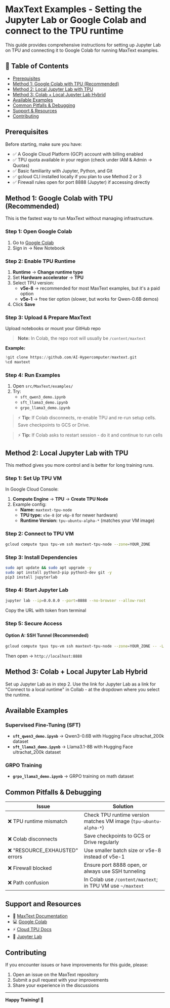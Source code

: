 # MaxText Examples - Setting the Jupyter Lab or Google Colab and connect to the TPU runtime

This guide provides comprehensive instructions for setting up Jupyter Lab on TPU and connecting it to Google Colab for running MaxText examples.

## 📑 Table of Contents

- [Prerequisites](#prerequisites)
- [Method 1: Google Colab with TPU (Recommended)](#method-1-google-colab-with-tpu-recommended)
- [Method 2: Local Jupyter Lab with TPU](#method-2-local-jupyter-lab-with-tpu)
- [Method 3: Colab + Local Jupyter Lab Hybrid](#method-3-colab--local-jupyter-lab-hybrid)
- [Available Examples](#available-examples)
- [Common Pitfalls & Debugging](#common-pitfalls--debugging)
- [Support & Resources](#support--resources)
- [Contributing](#contributing)

## Prerequisites

Before starting, make sure you have:

- ✅ A Google Cloud Platform (GCP) account with billing enabled
- ✅ TPU quota available in your region (check under IAM & Admin → Quotas)
- ✅ Basic familiarity with Jupyter, Python, and Git
- ✅ gcloud CLI installed locally if you plan to use Method 2 or 3
- ✅ Firewall rules open for port 8888 (Jupyter) if accessing directly

## Method 1: Google Colab with TPU (Recommended)

This is the fastest way to run MaxText without managing infrastructure.

### Step 1: Open Google Colab

1. Go to [Google Colab](https://colab.research.google.com/)
2. Sign in → New Notebook

### Step 2: Enable TPU Runtime

1. **Runtime** → **Change runtime type**
2. Set **Hardware accelerator** → **TPU**
3. Select TPU version:
   - **v5e-8** → recommended for most MaxText examples, but it's a paid option
   - **v5e-1** → free tier option (slower, but works for Qwen-0.6B demos)
4. Click **Save**

### Step 3: Upload & Prepare MaxText

Upload notebooks or mount your GitHub repo

> **Note:** In Colab, the repo root will usually be `/content/maxtext`

**Example:**
```python
!git clone https://github.com/AI-Hypercomputer/maxtext.git
%cd maxtext
```

### Step 4: Run Examples

1. Open `src/MaxText/examples/`
2. Try:
   - `sft_qwen3_demo.ipynb`
   - `sft_llama3_demo.ipynb`
   - `grpo_llama3_demo.ipynb`


> ⚡ **Tip:** If Colab disconnects, re-enable TPU and re-run setup cells. Save checkpoints to GCS or Drive.

> ⚡ **Tip:** If Colab asks to restart session - do it and continue to run cells

## Method 2: Local Jupyter Lab with TPU

This method gives you more control and is better for long training runs.

### Step 1: Set Up TPU VM

In Google Cloud Console:

1. **Compute Engine** → **TPU** → **Create TPU Node**
2. Example config:
   - **Name:** `maxtext-tpu-node`
   - **TPU type:** `v5e-8` (or `v6p-8` for newer hardware)
   - **Runtime Version:** `tpu-ubuntu-alpha-*` (matches your VM image)

### Step 2: Connect to TPU VM

```bash
gcloud compute tpus tpu-vm ssh maxtext-tpu-node --zone=YOUR_ZONE
```

### Step 3: Install Dependencies

```bash
sudo apt update && sudo apt upgrade -y
sudo apt install python3-pip python3-dev git -y
pip3 install jupyterlab
```

### Step 4: Start Jupyter Lab

```bash
jupyter lab --ip=0.0.0.0 --port=8888 --no-browser --allow-root
```

Copy the URL with token from terminal

### Step 5: Secure Access

#### Option A: SSH Tunnel (Recommended)

```bash
gcloud compute tpus tpu-vm ssh maxtext-tpu-node --zone=YOUR_ZONE -- -L 8888:localhost:8888
```

Then open → `http://localhost:8888`


## Method 3: Colab + Local Jupyter Lab Hybrid

Set up Jupyter Lab as in step 2.
Use the link for Jupyter Lab as a link for "Connect to a local runtime" in Collab - at the dropdown where you select the runtime.

## Available Examples

### Supervised Fine-Tuning (SFT)

- **`sft_qwen3_demo.ipynb`** → Qwen3-0.6B with Hugging Face ultrachat_200k dataset
- **`sft_llama3_demo.ipynb`** → Llama3.1-8B with Hugging Face ultrachat_200k dataset

### GRPO Training

- **`grpo_llama3_demo.ipynb`** → GRPO training on math dataset

## Common Pitfalls & Debugging

| Issue | Solution |
|-------|----------|
| ❌ TPU runtime mismatch | Check TPU runtime version matches VM image (`tpu-ubuntu-alpha-*`) |
| ❌ Colab disconnects | Save checkpoints to GCS or Drive regularly |
| ❌ "RESOURCE_EXHAUSTED" errors | Use smaller batch size or v5e-8 instead of v5e-1 |
| ❌ Firewall blocked | Ensure port 8888 open, or always use SSH tunneling |
| ❌ Path confusion | In Colab use `/content/maxtext`; in TPU VM use `~/maxtext` |

## Support and Resources

- 📘 [MaxText Documentation](https://github.com/AI-Hypercomputer/maxtext)
- 💻 [Google Colab](https://colab.research.google.com)
- ⚡ [Cloud TPU Docs](https://cloud.google.com/tpu/docs)
- 🧩 [Jupyter Lab](https://jupyterlab.readthedocs.io)

## Contributing

If you encounter issues or have improvements for this guide, please:

1. Open an issue on the MaxText repository
2. Submit a pull request with your improvements
3. Share your experience in the discussions

---

**Happy Training! 🚀**